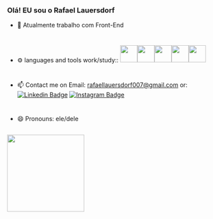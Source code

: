 ### Olá! EU sou o Rafael Lauersdorf

- 🔭 Atualmente trabalho com Front-End
#
- ⚙️ languages and tools work/study:: 
 <img src="https://cdn.jsdelivr.net/gh/devicons/devicon/icons/html5/html5-original.svg" width="40" height="40"/><img src="https://cdn.jsdelivr.net/gh/devicons/devicon/icons/css3/css3-original.svg" width="40" height="40"/><img src="https://cdn.jsdelivr.net/gh/devicons/devicon/icons/git/git-original.svg" width="40" height="40"/><img src="https://cdn.jsdelivr.net/gh/devicons/devicon/icons/github/github-original.svg" width="40" height="40"/><img src="https://cdn.jsdelivr.net/gh/devicons/devicon/icons/visualstudio/visualstudio-plain.svg" width="40" height="40"/>
          
          
#          
           
          
          

- 📫 Contact me on Email: rafaellauersdorf007@gmail.com
or: [![Linkedin Badge](https://img.shields.io/badge/-Rafael-blue?style=flat&logo=Linkedin&logoColor=white&link=https://www.linkedin.com/in/rafael-lauersdorf-314825205/)](https://www.linkedin.com/in/rafael-lauersdorf-314825205/)
[![Instagram Badge](https://img.shields.io/badge/-@rafael.lauersdorf-purple?style=flat&logo=instagram&logoColor=white&link=https://www.instagram.com/rafael.lauersdorf/)](https://www.instagram.com/rafael.lauersdorf/)

#

- 😄 Pronouns: ele/dele

 ##
  
  
  
<div>
<a href="https://github.com/Rafaellauersdorf">
<img height="180em" src="https://github-readme-stats-git-masterrstaa-rickstaa.vercel.app/api?username=Rafaellauersdorf&show_icons=true&theme=dracula&include_all_commits=true&count_private=true"/>
</div>
  
